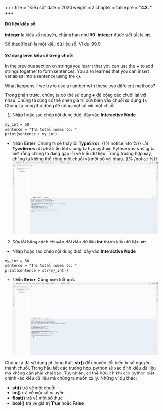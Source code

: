 +++
title = "Kiểu số"
date = 2020
weight = 2
chapter = false
pre = "<b>4.2. </b>"
+++
#### Dữ liệu kiểu số

**integer** là kiểu số nguyên, chẳng hạn như **50**. **integer** được viết tắt là **int**.

Số thực(float) là một kiểu dữ liệu số. Ví dụ: 99.9

#### Sử dụng biến kiểu số trong chuỗi

In the previous section on strings you learnt that you can use the **+** to add strings together to form sentences. You also learned that you can insert variables into a sentence using the **{}**.

What happens if we try to use a number with these two different methods?

Trong phần trước, chúng ta có thể sử dụng **+** để cộng các chuỗi lại với nhau. Chúng ta cũng có thể chèn giá trị của biến vào chuỗi sử dụng **{}**. Chúng ta cùng thử dùng để cộng một số với một chuỗi.

1. Nhập hoặc sao chép nội dung dưới đây vào **Interactive Mode** 
```
my_int = 50
sentence = "The total comes to: "
print(sentence + my_int)
```
* Nhấn **Enter**. Chúng ta sẽ thấy lỗi **TypeError**.
{{% notice info %}} 
Lỗi **TypeErrors** rất phổ biến khi chúng ta học python. Python cho chúng ta biết rằng chúng ta đang gặp lỗi về kiểu dữ liệu. Trong trường hợp này, chúng ta không thể cộng một chuỗi và một số với nhau.
{{% /notice %}}
![Virtual Environments](/images/4-data-types/4.2-numbers/numbers-001.png?featherlight=false&width=90pc)
2. Sửa lỗi bằng cách chuyển đổi kiểu dữ liệu **int** thành kiểu dữ liệu **str**.
* Nhập hoặc sao chép nội dung dưới đây vào **Interactive Mode** 
```
my_int = 50
sentence = "The total comes to: "
print(sentence + str(my_int))
```
* Nhấn **Enter**. Cùng xem kết quả.
![Virtual Environments](/images/4-data-types/4.2-numbers/numbers-002.png?featherlight=false&width=90pc)

Chúng ta đã sử dụng phương thức **str()** để chuyển đổi biến từ số nguyên thành chuỗi. Trong hầu hết các trường hợp, python sẽ xác định kiểu dữ liệu mà không cần phải khai báo. Tuy nhiên, có thể hữu ích khi cho python biết chính xác kiểu dữ liệu mà chúng ta muốn xử lý. Những ví dụ khác:
* **str()** trả về một chuỗi
* **int()** trả về một số nguyên
* **float()** trả về một số thực
* **bool()** trả về giá trị **True** hoặc **False**